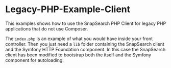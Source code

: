 Legacy-PHP-Example-Client
=========================

This examples shows how to use the SnapSearch PHP Client for legacy PHP applications that do not use Composer.

The `index.php` is an example of what you would have inside your front controller. Then you just need a `lib` folder containing the SnapSearch client and the Symfony HTTP Foundation component. In this case the SnapSearch client has been modified to bootstrap both the itself and the Symfony component for autoloading.
